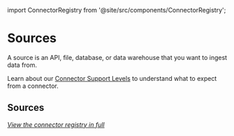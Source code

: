 import ConnectorRegistry from '@site/src/components/ConnectorRegistry';

# Sources

A source is an API, file, database, or data warehouse that you want to ingest data from.

Learn about our [Connector Support Levels](/integrations/connector-support-levels.md) to understand what to expect from a connector.

## Sources

<ConnectorRegistry type="source"/>

_[View the connector registry in full](https://connectors.airbyte.com/files/generated_reports/connector_registry_report.html)_

